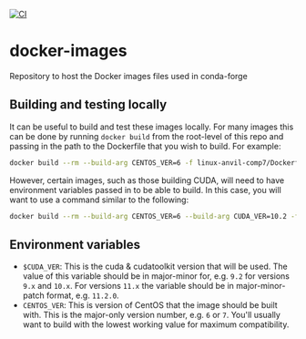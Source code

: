 [![CI](https://github.com/conda-forge/docker-images/workflows/CI/badge.svg)](https://github.com/conda-forge/docker-images/actions?query=branch%3Amain+workflow%3Aci)

# docker-images
Repository to host the Docker images files used in conda-forge

## Building and testing locally
It can be useful to build and test these images locally. For many images
this can be done by running `docker build` from the root-level of this
repo and passing in the path to the Dockerfile that you wish to build.
For example:

```sh
docker build --rm --build-arg CENTOS_VER=6 -f linux-anvil-comp7/Dockerfile .
```

However, certain images, such as those building CUDA, will need to have
environment variables passed in to be able to build. In this case, you
will want to use a command similar to the following:

```sh
docker build --rm --build-arg CENTOS_VER=6 --build-arg CUDA_VER=10.2 -f linux-anvil-cuda/Dockerfile .
```

## Environment variables

* `$CUDA_VER`: This is the cuda & cudatoolkit version that will be used. The
  value of this variable should be in major-minor for, e.g. `9.2` for versions
  `9.x` and `10.x`. For versions `11.x` the variable should be in
  major-minor-patch format, e.g. `11.2.0`.
* `CENTOS_VER`: This is version of CentOS that the image should be built with.
  This is the major-only version number, e.g. `6` or `7`.  You'll usually want
  to build with the lowest working value for maximum compatibility.
